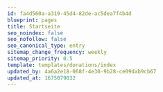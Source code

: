 ```yaml
---
id: fa4d560a-a319-45d4-82de-ac5dea7f4b4d
blueprint: pages
title: Startseite
seo_noindex: false
seo_nofollow: false
seo_canonical_type: entry
sitemap_change_frequency: weekly
sitemap_priority: 0.5
template: templates/donations/index
updated_by: 4a6a2e18-068f-4e30-9b28-ce09dab9cb67
updated_at: 1675079032
---
```

